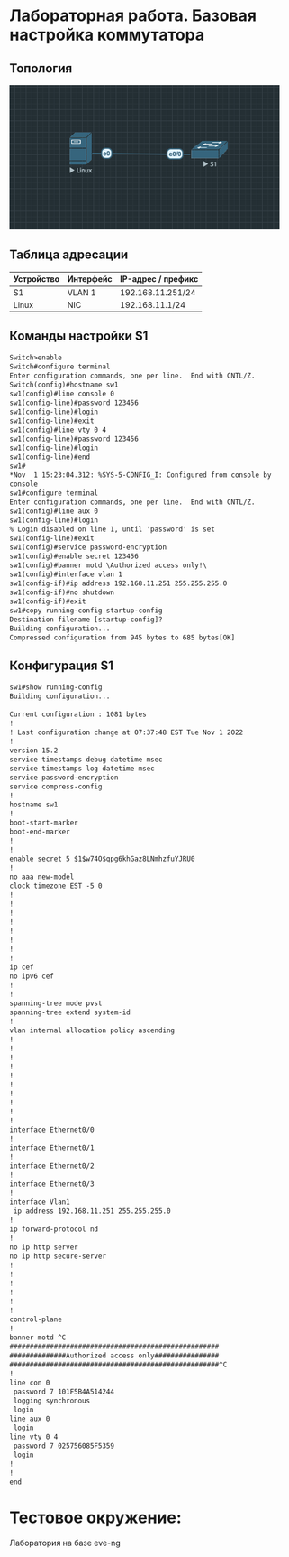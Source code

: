 # Лабораторная работа. Базовая настройка коммутатора 
## Топология
![](https://github.com/egoruzmukhametov/otus-eduaction/blob/main/lesson2/topology.png)
## Таблица адресации

  Устройство  |   Интерфейс   | IP-адрес / префикс
------------- | ------------- | -------------
S1            | VLAN 1        | 192.168.11.251/24
Linux         | NIC           | 192.168.11.1/24

## Команды настройки S1

    Switch>enable 
    Switch#configure terminal 
    Enter configuration commands, one per line.  End with CNTL/Z.
    Switch(config)#hostname sw1
    sw1(config)#line console 0
    sw1(config-line)#password 123456
    sw1(config-line)#login
    sw1(config-line)#exit
    sw1(config)#line vty 0 4
    sw1(config-line)#password 123456
    sw1(config-line)#login
    sw1(config-line)#end
    sw1#
    *Nov  1 15:23:04.312: %SYS-5-CONFIG_I: Configured from console by console
    sw1#configure terminal 
    Enter configuration commands, one per line.  End with CNTL/Z.
    sw1(config)#line aux 0
    sw1(config-line)#login
    % Login disabled on line 1, until 'password' is set
    sw1(config-line)#exit
    sw1(config)#service password-encryption 
    sw1(config)#enable secret 123456
    sw1(config)#banner motd \Authorized access only!\
    sw1(config)#interface vlan 1
    sw1(config-if)#ip address 192.168.11.251 255.255.255.0
    sw1(config-if)#no shutdown 
    sw1(config-if)#exit
    sw1#copy running-config startup-config
    Destination filename [startup-config]? 
    Building configuration...
    Compressed configuration from 945 bytes to 685 bytes[OK]

## Конфигурация S1

    sw1#show running-config 
    Building configuration...    

    Current configuration : 1081 bytes
    !
    ! Last configuration change at 07:37:48 EST Tue Nov 1 2022
    !
    version 15.2
    service timestamps debug datetime msec
    service timestamps log datetime msec
    service password-encryption
    service compress-config
    !
    hostname sw1
    !
    boot-start-marker
    boot-end-marker
    !
    !
    enable secret 5 $1$w74O$qpg6khGaz8LNmhzfuYJRU0
    !
    no aaa new-model
    clock timezone EST -5 0
    !
    !
    !         
    !         
    !         
    !         
    !         
    !         
    ip cef    
    no ipv6 cef
    !         
    !         
    spanning-tree mode pvst
    spanning-tree extend system-id
    !         
    vlan internal allocation policy ascending
    !         
    !         
    !         
    !         
    !         
    !         
    !
    !         
    !         
    !         
    interface Ethernet0/0
    !         
    interface Ethernet0/1
    !         
    interface Ethernet0/2
    !         
    interface Ethernet0/3
    !         
    interface Vlan1
     ip address 192.168.11.251 255.255.255.0
    !         
    ip forward-protocol nd
    !         
    no ip http server
    no ip http secure-server
    !         
    !         
    !         
    !         
    !         
    !         
    control-plane
    !         
    banner motd ^C
    ####################################################
    ##############Authorized access only################
    ####################################################^C
    !         
    line con 0
     password 7 101F5B4A514244
     logging synchronous
     login    
    line aux 0
     login    
    line vty 0 4
     password 7 025756085F5359
     login    
    !         
    !         
    end       

# Тестовое окружение:
Лаборатория на базе eve-ng
